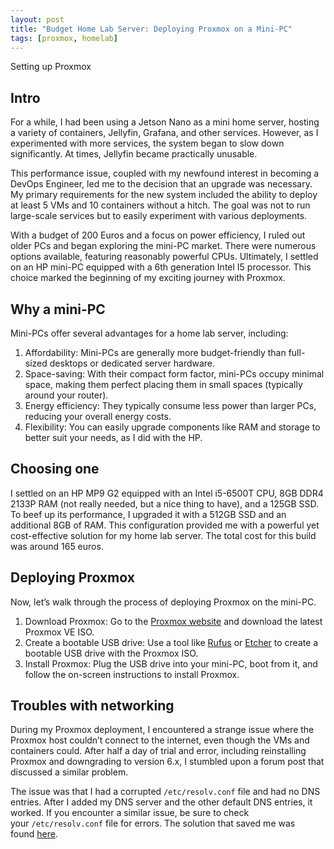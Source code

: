 ```yaml
---
layout: post
title: "Budget Home Lab Server: Deploying Proxmox on a Mini-PC"
tags: [proxmox, homelab]
---
```


Setting up Proxmox

## Intro

For a while, I had been using a Jetson Nano as a mini home server, hosting a variety of containers, Jellyfin, Grafana, and other services. However, as I experimented with more services, the system began to slow down significantly. At times, Jellyfin became practically unusable.

This performance issue, coupled with my newfound interest in becoming a DevOps Engineer, led me to the decision that an upgrade was necessary. My primary requirements for the new system included the ability to deploy at least 5 VMs and 10 containers without a hitch. The goal was not to run large-scale services but to easily experiment with various deployments.

With a budget of 200 Euros and a focus on power efficiency, I ruled out older PCs and began exploring the mini-PC market. There were numerous options available, featuring reasonably powerful CPUs. Ultimately, I settled on an HP mini-PC equipped with a 6th generation Intel I5 processor. This choice marked the beginning of my exciting journey with Proxmox.

## Why a mini-PC

Mini-PCs offer several advantages for a home lab server, including:

1. Affordability: Mini-PCs are generally more budget-friendly than full-sized desktops or dedicated server hardware.
2. Space-saving: With their compact form factor, mini-PCs occupy minimal space, making them perfect placing them in small spaces (typically around your router).
3. Energy efficiency: They typically consume less power than larger PCs, reducing your overall energy costs.
4. Flexibility: You can easily upgrade components like RAM and storage to better suit your needs, as I did with the HP.

## Choosing one

I settled on an HP MP9 G2 equipped with an Intel i5-6500T CPU, 8GB DDR4 2133P RAM (not really needed, but a nice thing to have), and a 125GB SSD. To beef up its performance, I upgraded it with a 512GB SSD and an additional 8GB of RAM. This configuration provided me with a powerful yet cost-effective solution for my home lab server. The total cost for this build was around 165 euros.

## Deploying Proxmox

Now, let’s walk through the process of deploying Proxmox on the mini-PC.

1. Download Proxmox: Go to the [Proxmox website](https://www.proxmox.com/en/downloads) and download the latest Proxmox VE ISO.
2. Create a bootable USB drive: Use a tool like [Rufus](https://rufus.ie/en/) or [Etcher](https://www.balena.io/etcher) to create a bootable USB drive with the Proxmox ISO.
3. Install Proxmox: Plug the USB drive into your mini-PC, boot from it, and follow the on-screen instructions to install Proxmox.

## Troubles with networking

During my Proxmox deployment, I encountered a strange issue where the Proxmox host couldn’t connect to the internet, even though the VMs and containers could. After half a day of trial and error, including reinstalling Proxmox and downgrading to version 6.x, I stumbled upon a forum post that discussed a similar problem.

The issue was that I had a corrupted `/etc/resolv.conf` file and had no DNS entries. After I added my DNS server and the other default DNS entries, it worked. If you encounter a similar issue, be sure to check your `/etc/resolv.conf` file for errors. The solution that saved me was found [here](https://forum.proxmox.com/threads/proxmox-ve-7-2-3-host-cant-reach-internet-but-vms-can.109435/).